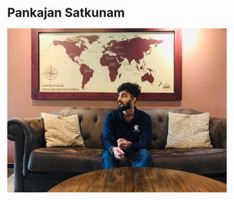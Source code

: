# Pankajan Satkunam
![Pankajan Satkunam](https://github.com/pankajan05/pankajan05/blob/main/IMG-20200926-WA0005%5B1%5D.jpg)

